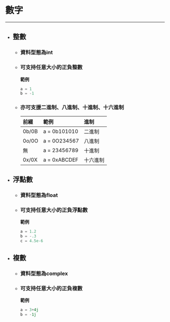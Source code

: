 # 數字
---
+ ## 整數
  + ### 資料型態為int 
  + ### 可支持任意大小的正負整數
    **範例**
    ```python
    a = 1
    b = -1    
    ```

  + ### **亦可支援二進制、八進制、十進制、十六進制**
    | 前綴    | 範例             | 進制     |
    | :-      | :-              |:-        |
    | 0b/0B   | a = 0b101010    |  二進制   |
    | 0o/0O   | a = 0O234567    |  八進制   |
    | 無      | a = 23456789    |  十進制   |
    | 0x/0X   | a = 0xABCDEF    |  十六進制 |


+ ## 浮點數
  + ### 資料型態為float 
  + ### 可支持任意大小的正負浮點數
    **範例**
    ```python
    a = 1.2
    b = -.3
    c = 4.5e-6    
    ```
+ ## 複數
  + ### 資料型態為complex
  + ### 可支持任意大小的正負複數
    **範例**
    ```python
    a = 3+4j
    b = -1j    
    ```
